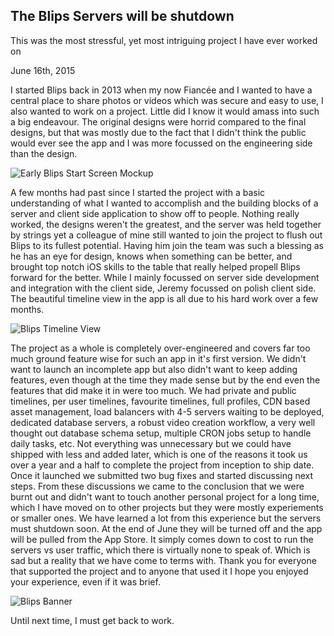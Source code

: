 ## The Blips Servers will be shutdownThis was the most stressful, yet most intriguing project I have ever worked onJune 16th, 2015I started Blips back in 2013 when my now Fiancée and I wanted to have a central place to share photos or videos which was secure and easy to use, I also wanted to work on a project. Little did I know it would amass into such a big endeavour. The original designs were horrid compared to the final designs, but that was mostly due to the fact that I didn't think the public would ever see the app and I was more focussed on the engineering side than the design.![Early Blips Start Screen Mockup](Blog/Blips_is_shutting_down/early_mockup.png "The original designs were horrid compared to the final designs")A few months had past since I started the project with a basic understanding of what I wanted to accomplish and the building blocks of a server and client side application to show off to people. Nothing really worked, the designs weren't the greatest, and the server was held together by strings yet a colleague of mine still wanted to join the project to flush out Blips to its fullest potential. Having him join the team was such a blessing as he has an eye for design, knows when something can be better, and brought top notch iOS skills to the table that really helped propell Blips forward for the better. While I mainly focussed on server side development and integration with the client side, Jeremy focussed on polish client side. The beautiful timeline view in the app is all due to his hard work over a few months.![Blips Timeline View](Blog/Blips_is_shutting_down/timeline_view.png "The beautiful timeline view in the app is all due to his hard work")The project as a whole is completely over-engineered and covers far too much ground feature wise for such an app in it's first version. We didn't want to launch an incomplete app but also didn't want to keep adding features, even though at the time they made sense but by the end even the features that did make it in were too much. We had private and public timelines, per user timelines, favourite timelines, full profiles, CDN based asset management, load balancers with 4-5 servers waiting to be deployed, dedicated database servers, a robust video creation workflow, a very well thought out database schema setup, multiple CRON jobs setup to handle daily tasks, etc. Not everything was unnecessary but we could have shipped with less and added later, which is one of the reasons it took us over a year and a half to complete the project from inception to ship date. Once it launched we submitted two bug fixes and started discussing next steps. From these discussions we came to the conclusion that we were burnt out and didn't want to touch another personal project for a long time, which I have moved on to other projects but they were mostly experiements or smaller ones. We have learned a lot from this experience but the servers must shutdown soon. At the end of June they will be turned off and the app will be pulled from the App Store. It simply comes down to cost to run the servers vs user traffic, which there is virtually none to speak of. Which is sad but a reality that we have come to terms with. Thank you for everyone that supported the project and to anyone that used it I hope you enjoyed your experience, even if it was brief.![Blips Banner](Blog/Blips_is_shutting_down/blips_banner.png "Thank you for everyone that supported")Until next time, I must get back to work.